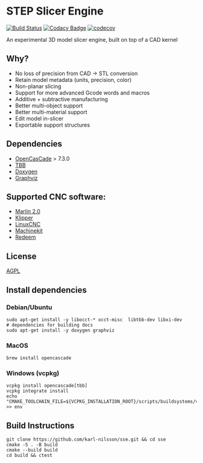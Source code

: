 # STEP Slicer Engine
[![Build Status](https://github.com/karl-nilsson/sse/actions/workflows/build.yml/badge.svg)](https://github.com/karl-nilsson/sse/actions/workflows/build.yml)
[![Codacy Badge](https://api.codacy.com/project/badge/Grade/3ed52535476d453f97456e77e79612c2)](https://app.codacy.com/manual/karl-nilsson/sse?utm_source=github.com&utm_medium=referral&utm_content=karl-nilsson/sse&utm_campaign=Badge_Grade_Dashboard)
[![codecov](https://codecov.io/gh/karl-nilsson/sse/branch/master/graph/badge.svg?token=DOLTWBEKR9)](https://codecov.io/gh/karl-nilsson/sse)


An experimental 3D model slicer engine, built on top of a CAD kernel

## Why?
* No loss of precision from CAD → STL conversion
* Retain model metadata (units, precision, color)
* Non-planar slicing
* Support for more advanced Gcode words and macros
* Additive + subtractive manufacturing
* Better multi-object support
* Better multi-material support
* Edit model in-slicer
* Exportable support structures

## Dependencies
* [OpenCasCade](https://www.opencascade.com/) > 7.3.0
* [TBB](https://software.intel.com/content/www/us/en/develop/tools/threading-building-blocks.html)
* [Doxygen](http://doxygen.nl/)
* [Graphviz](https://graphviz.org/)

## Supported CNC software:
* [Marlin 2.0](https://marlinfw.org/)
* [Klipper](https://www.klipper3d.org/)
* [LinuxCNC](http://linuxcnc.org/)
* [Machinekit](https://www.machinekit.io/)
* [Redeem](http://wiki.thing-printer.com/index.php?title=Redeem)

## License
[AGPL](LICENSE)

## Install dependencies

### Debian/Ubuntu
```
sudo apt-get install -y libocct-* occt-misc  libtbb-dev libxi-dev 
# dependencies for building docs
sudo apt-get install -y doxygen graphviz
```

### MacOS
```
brew install opencascade
```

### Windows (vcpkg)
```
vcpkg install opencascade[tbb]
vcpkg integrate install
echo "CMAKE_TOOLCHAIN_FILE=${VCPKG_INSTALLATION_ROOT}/scripts/buildsystems/vcpkg.cmake" >> env
```


## Build Instructions
```
git clone https://github.com/karl-nilsson/sse.git && cd sse
cmake -S . -B build
cmake --build build
cd build && ctest
```

